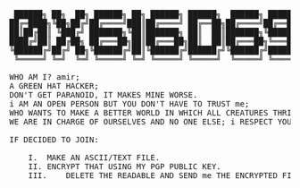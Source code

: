 <pre>
 ██████╗ ██╗  ██╗ ██████╗ ██╗ ██████╗ ██████╗  ██████╗ █████╗ ███████╗██████╗ 
██╔═████╗╚██╗██╔╝██╔════╝███║██╔════╝ ██╔══██╗██╔════╝██╔══██╗╚════██║╚════██╗
██║██╔██║ ╚███╔╝ ███████╗╚██║███████╗ ██║  ██║███████╗╚██████║    ██╔╝ █████╔╝
████╔╝██║ ██╔██╗ ██╔═══██╗██║██╔═══██╗██║  ██║██╔═══██╗╚═══██║   ██╔╝ ██╔═══╝ 
╚██████╔╝██╔╝ ██╗╚██████╔╝██║╚██████╔╝██████╔╝╚██████╔╝█████╔╝   ██║  ███████╗
 ╚═════╝ ╚═╝  ╚═╝ ╚═════╝ ╚═╝ ╚═════╝ ╚═════╝  ╚═════╝ ╚════╝    ╚═╝  ╚══════╝

WHO AM I? amir;
A GREEN HAT HACKER; 
DON'T GET PARANOID, IT MAKES MINE WORSE.
i AM AN OPEN PERSON BUT YOU DON'T HAVE TO TRUST me;
WHO WANTS TO MAKE A BETTER WORLD IN WHICH ALL CREATURES THRIVE?
WE ARE IN CHARGE OF OURSELVES AND NO ONE ELSE; i RESPECT YOU AND YOUR DECISION.

IF DECIDED TO JOIN:

	I.	MAKE AN ASCII/TEXT FILE.
	II.	ENCRYPT THAT USING MY PGP PUBLIC KEY.
	III.	DELETE THE READABLE AND SEND me THE ENCRYPTED FILE.

</pre>
